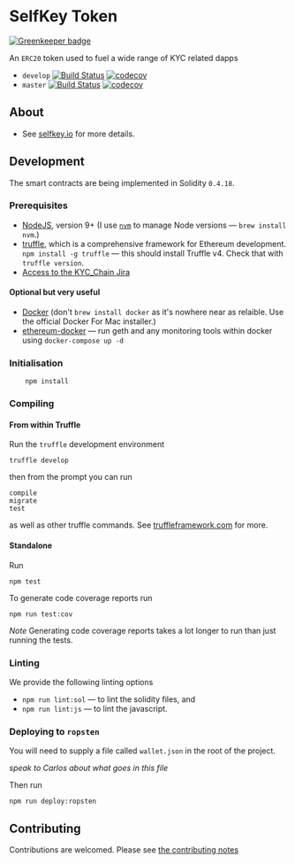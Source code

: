 # SelfKey Token

[![Greenkeeper badge](https://badges.greenkeeper.io/SelfKeyFoundation/selfkey-token.svg)](https://greenkeeper.io/)

An `ERC20` token used to fuel a wide range of KYC related dapps

* `develop` [![Build Status](https://travis-ci.org/SelfKeyFoundation/selfkey-token.svg?branch=develop)](https://travis-ci.org/SelfKeyFoundation/selfkey-token) [![codecov](https://codecov.io/gh/SelfKeyFoundation/selfkey-token/branch/develop/graph/badge.svg)](https://codecov.io/gh/SelfKeyFoundation/selfkey-token)
* `master` [![Build Status](https://travis-ci.org/SelfKeyFoundation/selfkey-token.svg?branch=master)](https://travis-ci.org/SelfKeyFoundation/selfkey-token) [![codecov](https://codecov.io/gh/SelfKeyFoundation/selfkey-token/branch/master/graph/badge.svg)](https://codecov.io/gh/SelfKeyFoundation/selfkey-token)

## About

* See [selfkey.io](https://selfkey.io) for more details.

## Development

The smart contracts are being implemented in Solidity `0.4.18`.

### Prerequisites

* [NodeJS](htps://nodejs.org), version 9+ (I use [`nvm`](https://github.com/creationix/nvm) to manage Node versions — `brew install nvm`.)
* [truffle](http://truffleframework.com/), which is a comprehensive framework for Ethereum development. `npm install -g truffle` — this should install Truffle v4.  Check that with `truffle version`.
* [Access to the KYC_Chain Jira](https://kyc-chain.atlassian.net)

#### Optional but very useful

* [Docker](https://docs.docker.com/docker-for-mac/install/) (don't `brew install docker` as it's nowhere near as relaible. Use the official Docker For Mac installer.)
* [ethereum-docker](https://github.com/Capgemini-AIE/ethereum-docker) — run geth and any monitoring tools within docker using `docker-compose up -d`

### Initialisation

        npm install

### Compiling

#### From within Truffle

Run the `truffle` development environment

    truffle develop

then from the prompt you can run

    compile
    migrate
    test

as well as other truffle commands. See [truffleframework.com](http://truffleframework.com) for more.

#### Standalone

Run

    npm test

To generate code coverage reports run

    npm run test:cov

*Note* Generating code coverage reports takes a lot longer to run than just running the tests.

### Linting

We provide the following linting options

* `npm run lint:sol` — to lint the solidity files, and
* `npm run lint:js` — to lint the javascript.

### Deploying to `ropsten`

You will need to supply a file called `wallet.json` in the root of the project.

_speak to Carlos about what goes in this file_

Then run

    npm run deploy:ropsten

## Contributing

Contributions are welcomed.  Please see [the contributing notes](CONTRIBUTING.md)
